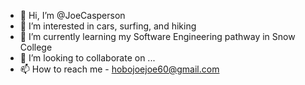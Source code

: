 - 👋 Hi, I’m @JoeCasperson
- 👀 I’m interested in cars, surfing, and hiking
- 🌱 I’m currently learning my Software Engineering pathway in Snow College
- 💞️ I’m looking to collaborate on ...
- 📫 How to reach me - hobojoejoe60@gmail.com

<!---
JoeCasperson/JoeCasperson is a ✨ special ✨ repository because its `README.md` (this file) appears on your GitHub profile.
You can click the Preview link to take a look at your changes.
--->
